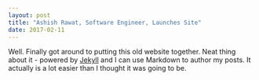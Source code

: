 ```yaml
---
layout: post
title: "Ashish Rawat, Software Engineer, Launches Site"
date: 2017-02-11
---
```


Well. Finally got around to putting this old website together. Neat thing about it - powered by [Jekyll](http://jekyllrb.com)
and I can use Markdown to author my posts. It actually is a lot easier than I thought it was going to be.
